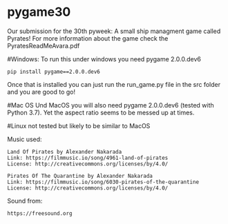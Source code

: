 # pygame30

Our submission for the 30th pyweek:
A small ship managment game called Pyrates! For more information about the game check the PyratesReadMeAvara.pdf


#Windows: 
To run this under windows you need pygame 2.0.0.dev6

    pip install pygame==2.0.0.dev6

Once that is installed you can just run the run_game.py file in the src folder and you 
are good to go!

#Mac OS
Und MacOS you will also need pygame 2.0.0.dev6 (tested with Python 3.7). Yet the aspect ratio seems to be messed up at times.

#Linux
not tested but likely to be similar to MacOS
   


Music used:

    Land Of Pirates by Alexander Nakarada
    Link: https://filmmusic.io/song/4961-land-of-pirates
    License: http://creativecommons.org/licenses/by/4.0/

    Pirates Of The Quarantine by Alexander Nakarada
    Link: https://filmmusic.io/song/6030-pirates-of-the-quarantine
    License: http://creativecommons.org/licenses/by/4.0/
    
Sound from:
    
    https://freesound.org